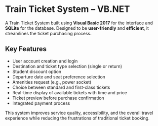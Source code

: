 # Train Ticket System – VB.NET

A Train Ticket System built using **Visual Basic 2017** for the interface and **SQLite** for the database. Designed to be **user-friendly** and **efficient**, it streamlines the ticket purchasing process.

## Key Features
- User account creation and login  
- Destination and ticket type selection (single or return)  
- Student discount option  
- Departure date and seat preference selection  
- Amenities request (e.g., power socket)  
- Choice between standard and first-class tickets  
- Real-time display of available tickets with time and price  
- Ticket preview before purchase confirmation  
- Integrated payment process  

This system improves service quality, accessibility, and the overall travel experience while reducing the frustrations of traditional ticket booking.
